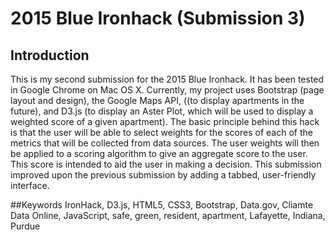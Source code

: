 # 2015 Blue Ironhack (Submission 3)
## Introduction
This is my second submission for the 2015 Blue Ironhack. It has been tested in Google Chrome on Mac OS X. Currently, my project uses Bootstrap (page layout and design), the Google Maps API, ((to display apartments in the future), and D3.js (to display an Aster Plot, which will be used to display a weighted score of a given apartment). The basic principle behind this hack is that the user will be able to select weights for the scores of each of the metrics that will be collected from data sources. The user weights will then be applied to a scoring algorithm to give an aggregate score to the user. This score is intended to aid the user in making a decision. This submission improved upon the previous submission by adding a tabbed, user-friendly interface.

##Keywords
IronHack, D3.js, HTML5, CSS3, Bootstrap, Data.gov, Cliamte Data Online, JavaScript, safe, green, resident, apartment, Lafayette, Indiana, Purdue
